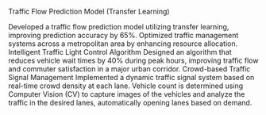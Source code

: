 Traffic Flow Prediction Model (Transfer Learning)

Developed a traffic flow prediction model utilizing transfer learning, improving prediction accuracy by 65%.
Optimized traffic management systems across a metropolitan area by enhancing resource allocation.
Intelligent Traffic Light Control Algorithm
Designed an algorithm that reduces vehicle wait times by 40% during peak hours, improving traffic flow and commuter satisfaction in a major urban corridor.
Crowd-based Traffic Signal Management
Implemented a dynamic traffic signal system based on real-time crowd density at each lane.
Vehicle count is determined using Computer Vision (CV) to capture images of the vehicles and analyze the traffic in the desired lanes, automatically opening lanes based on demand.
